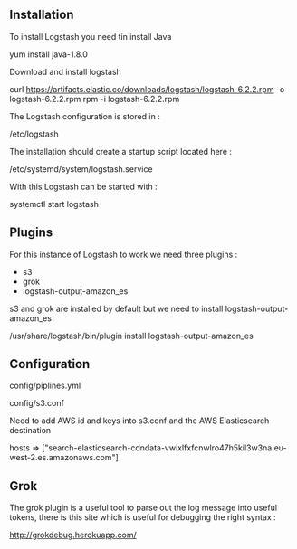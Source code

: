 
## Installation

To install Logstash you need tin install Java

yum install java-1.8.0

Download and install logstash

curl https://artifacts.elastic.co/downloads/logstash/logstash-6.2.2.rpm -o logstash-6.2.2.rpm
rpm -i logstash-6.2.2.rpm

The Logstash configuration is stored in :

/etc/logstash

The installation should create a startup script located here :

/etc/systemd/system/logstash.service

With this Logstash can be started with :

systemctl start logstash

## Plugins

For this instance of Logstash to work we need three plugins :

* s3
* grok
* logstash-output-amazon_es

s3 and grok are installed by default but we need to install logstash-output-amazon_es

/usr/share/logstash/bin/plugin install logstash-output-amazon_es

## Configuration

config/piplines.yml

config/s3.conf

Need to add AWS id and keys into s3.conf and the AWS Elasticsearch destination

hosts => ["search-elasticsearch-cdndata-vwixlfxfcnwlro47h5kil3w3na.eu-west-2.es.amazonaws.com"]

## Grok

The grok plugin is a useful tool to parse out the log message into useful tokens, there is this site which is useful for debugging the right syntax :

http://grokdebug.herokuapp.com/ 
